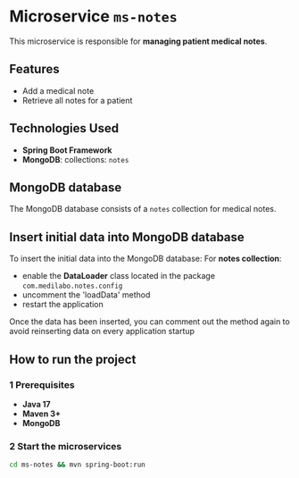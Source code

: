 # Microservice `ms-notes`

This microservice is responsible for **managing patient medical notes**.

## Features

- Add a medical note
- Retrieve all notes for a patient 

## Technologies Used

- **Spring Boot Framework**
- **MongoDB**: collections: `notes`

## MongoDB database

The MongoDB database consists of a `notes` collection for medical notes. 

## Insert initial data into MongoDB database
To insert the initial data into the MongoDB database:
For **notes collection**: 

 - enable the **DataLoader** class located in the package `com.medilabo.notes.config`
 - uncomment the 'loadData' method
 - restart the application

Once the data has been inserted, you can comment out the method again to avoid reinserting data on every application startup

## How to run the project

### 1 Prerequisites

- **Java 17**
- **Maven 3+**
- **MongoDB**

### 2 Start the microservices

```bash
cd ms-notes && mvn spring-boot:run
```
